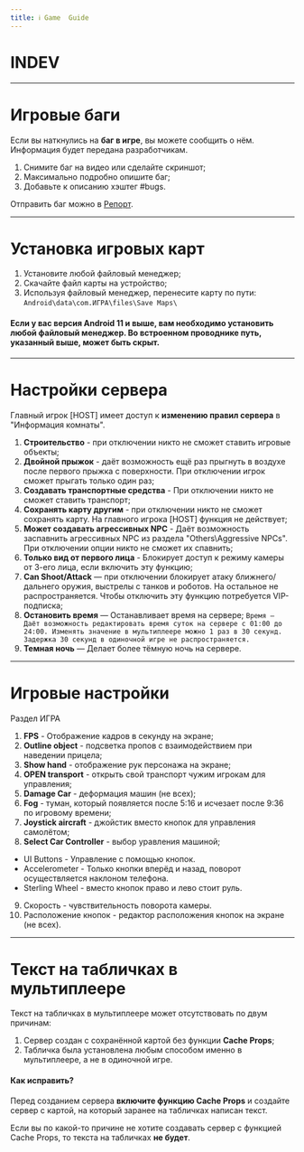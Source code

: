 ```yaml
---
title: ℹ️ Game  Guide
---
```


# INDEV

- - - - -

# Игровые баги

Если вы наткнулись на **баг в игре**, вы можете сообщить о нём. Информация будет передана разработчикам.

1. Снимите баг на видео или сделайте скриншот;
2. Максимально подробно опишите баг;
3. Добавьте к описанию хэштег #bugs.

Отправить баг можно в [Репорт](https://t.me/Simplesandbox2reports).

- - - - -

# Установка игровых карт

1. Установите любой файловый менеджер;
2. Скачайте файл карты на устройство;
3. Используя файловый менеджер, перенесите карту по пути: `Android\data\com.ИГРА\files\Save Maps\`

#### Если у вас версия **Android 11** и выше, вам необходимо установить любой файловый менеджер. Во встроенном проводнике путь, указанный выше, может быть скрыт.

- - - - -

# Настройки сервера

Главный игрок [HOST] имеет доступ к **изменению правил сервера** в "Информация комнаты".

1. **Строительство** - при отключении никто не сможет ставить игровые объекты;
2. **Двойной прыжок** - даёт возможность ещё раз прыгнуть в воздухе после первого прыжка с поверхности. При отключении игрок сможет прыгать только один раз;
3. **Создавать транспортные средства** - При отключении никто не сможет ставить транспорт;
4. **Сохранять карту другим** - при отключении никто не сможет сохранять карту. На главного игрока [HOST] функция не действует;
5. **Может создавать агрессивных NPC** - Даёт возможность заспавнить агрессивных NPC из раздела "Others\Aggressive NPCs". При отключении опции никто не сможет их спавнить;
6. **Только вид от первого лица** - Блокирует доступ к режиму камеры от 3-его лица, если включить эту функцию;
7. **Can Shoot/Attack** — при отключении блокирует атаку ближнего/дальнего оружия, выстрелы с танков и роботов. На остальное не распространяется. Чтобы отключить эту функцию потребуется VIP-подписка;
8. **Остановить время** — Останавливает время на сервере;
`Время —  Даёт возможность редактировать время суток на сервере с 01:00 до 24:00. Изменять значение в мультиплеере можно 1 раз в 30 секунд. Задержка 30 секунд в одиночной игре не распространяется.`
9. **Темная ночь** — Делает более тёмную ночь на сервере.

- - - - -

# Игровые настройки

Раздел ИГРА
1. **FPS** - Отображение кадров в секунду на экране;
2. **Outline object** - подсветка пропов с взаимодействием при наведении прицела;
3. **Show hand** - отображение рук персонажа на экране;
4. **OPEN transport** - открыть свой транспорт чужим игрокам для управления;
5. **Damage Car** - деформация машин (не всех);
6. **Fog** - туман, который появляется после 5:16 и исчезает после 9:36 по игровому времени;
7. **Joystick aircraft** - джойстик вместо кнопок для управления самолётом;
8. **Select Car Controller** - выбор уравления машиной;
 - UI Buttons - Управление с помощью кнопок.
 - Accelerometer - Только кнопки вперёд и назад, поворот осуществляется наклоном телефона.
 - Sterling Wheel - вместо кнопок право и лево стоит руль.
9. Скорость - чувствительность поворота камеры.
10. Расположение кнопок - редактор расположения кнопок на экране (не всех).

- - - - -

# Текст на табличках в мультиплеере

Текст на табличках в мультиплеере может отсутствовать по двум причинам:
1. Сервер создан с сохранённой картой без функции **Cache Props**;
2. Табличка была установлена любым способом именно в мультиплеере, а не в одиночной игре.

#### Как исправить?
Перед созданием сервера **включите функцию Cache Props** и создайте сервер с картой, на который заранее на табличках написан текст.

Если вы по какой-то причине не хотите создавать сервер с функцией Cache Props, то текста на табличках **не будет**.